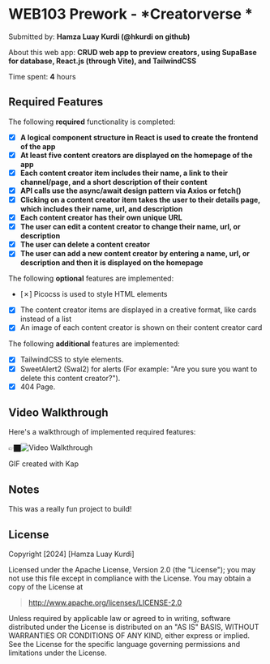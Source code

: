 # WEB103 Prework - *Creatorverse *

Submitted by: **Hamza Luay Kurdi (@hkurdi on github)**

About this web app: **CRUD web app to preview creators, using SupaBase for database, React.js (through Vite), and TailwindCSS**

Time spent: **4** hours

## Required Features

The following **required** functionality is completed:

- [x] **A logical component structure in React is used to create the frontend of the app**
- [x] **At least five content creators are displayed on the homepage of the app**
- [x] **Each content creator item includes their name, a link to their channel/page, and a short description of their content**
- [x] **API calls use the async/await design pattern via Axios or fetch()**
- [x] **Clicking on a content creator item takes the user to their details page, which includes their name, url, and description**
- [x] **Each content creator has their own unique URL**
- [x] **The user can edit a content creator to change their name, url, or description**
- [x] **The user can delete a content creator**
- [x] **The user can add a new content creator by entering a name, url, or description and then it is displayed on the homepage**

The following **optional** features are implemented:

- [✗] Picocss is used to style HTML elements
- [x] The content creator items are displayed in a creative format, like cards instead of a list
- [x] An image of each content creator is shown on their content creator card

The following **additional** features are implemented:

- [x] TailwindCSS to style elements.
- [x] SweetAlert2 (Swal2) for alerts (For example: "Are you sure you want to delete this content creator?").
- [x] 404 Page.

## Video Walkthrough

Here's a walkthrough of implemented required features:

👉🏿<img src='http://i.imgur.com/link/to/your/gif/file.gif' title='Video Walkthrough' width='' alt='Video Walkthrough' />

GIF created with Kap  

## Notes

This was a really fun project to build!

## License

Copyright [2024] [Hamza Luay Kurdi]

Licensed under the Apache License, Version 2.0 (the "License"); you may not use this file except in compliance with the License. You may obtain a copy of the License at

> http://www.apache.org/licenses/LICENSE-2.0

Unless required by applicable law or agreed to in writing, software distributed under the License is distributed on an "AS IS" BASIS, WITHOUT WARRANTIES OR CONDITIONS OF ANY KIND, either express or implied. See the License for the specific language governing permissions and limitations under the License.